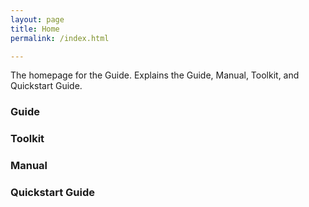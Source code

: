```yaml
---
layout: page
title: Home
permalink: /index.html

---
```


The homepage for the Guide. Explains the Guide, Manual, Toolkit, and Quickstart Guide.

### Guide

### Toolkit

### Manual

### Quickstart Guide
